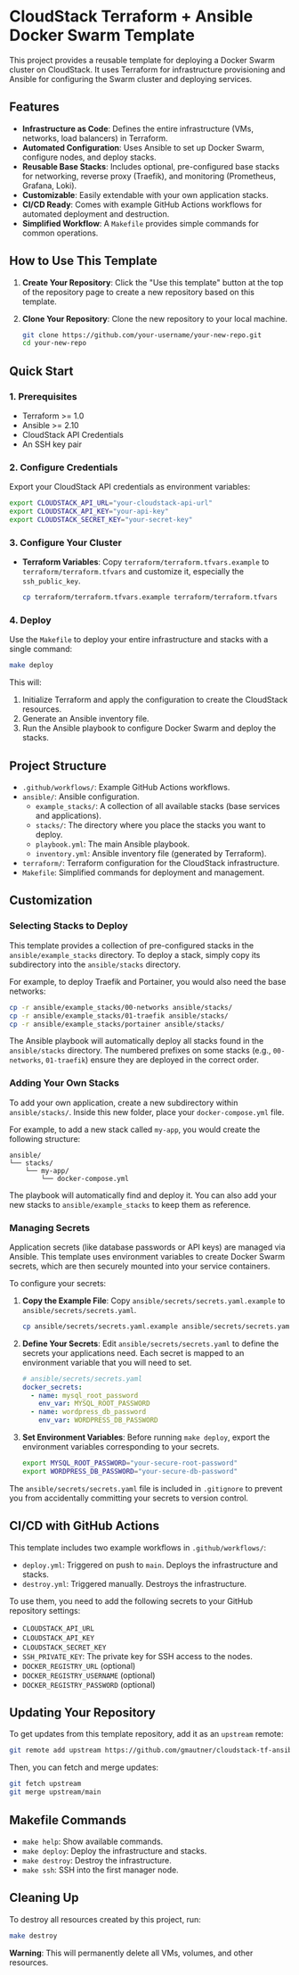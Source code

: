 # CloudStack Terraform + Ansible Docker Swarm Template

This project provides a reusable template for deploying a Docker Swarm cluster on CloudStack. It uses Terraform for infrastructure provisioning and Ansible for configuring the Swarm cluster and deploying services.

## Features

- **Infrastructure as Code**: Defines the entire infrastructure (VMs, networks, load balancers) in Terraform.
- **Automated Configuration**: Uses Ansible to set up Docker Swarm, configure nodes, and deploy stacks.
- **Reusable Base Stacks**: Includes optional, pre-configured base stacks for networking, reverse proxy (Traefik), and monitoring (Prometheus, Grafana, Loki).
- **Customizable**: Easily extendable with your own application stacks.
- **CI/CD Ready**: Comes with example GitHub Actions workflows for automated deployment and destruction.
- **Simplified Workflow**: A `Makefile` provides simple commands for common operations.

## How to Use This Template

1.  **Create Your Repository**: Click the "Use this template" button at the top of the repository page to create a new repository based on this template.
2.  **Clone Your Repository**: Clone the new repository to your local machine.

    ```bash
    git clone https://github.com/your-username/your-new-repo.git
    cd your-new-repo
    ```

## Quick Start

### 1. Prerequisites

- Terraform >= 1.0
- Ansible >= 2.10
- CloudStack API Credentials
- An SSH key pair

### 2. Configure Credentials

Export your CloudStack API credentials as environment variables:

```bash
export CLOUDSTACK_API_URL="your-cloudstack-api-url"
export CLOUDSTACK_API_KEY="your-api-key"
export CLOUDSTACK_SECRET_KEY="your-secret-key"
```

### 3. Configure Your Cluster

- **Terraform Variables**: Copy `terraform/terraform.tfvars.example` to `terraform/terraform.tfvars` and customize it, especially the `ssh_public_key`.

    ```bash
    cp terraform/terraform.tfvars.example terraform/terraform.tfvars
    ```

### 4. Deploy

Use the `Makefile` to deploy your entire infrastructure and stacks with a single command:

```bash
make deploy
```

This will:
1.  Initialize Terraform and apply the configuration to create the CloudStack resources.
2.  Generate an Ansible inventory file.
3.  Run the Ansible playbook to configure Docker Swarm and deploy the stacks.

## Project Structure

- `.github/workflows/`: Example GitHub Actions workflows.
- `ansible/`: Ansible configuration.
  - `example_stacks/`: A collection of all available stacks (base services and applications).
  - `stacks/`: The directory where you place the stacks you want to deploy.
  - `playbook.yml`: The main Ansible playbook.
  - `inventory.yml`: Ansible inventory file (generated by Terraform).
- `terraform/`: Terraform configuration for the CloudStack infrastructure.
- `Makefile`: Simplified commands for deployment and management.

## Customization

### Selecting Stacks to Deploy

This template provides a collection of pre-configured stacks in the `ansible/example_stacks` directory. To deploy a stack, simply copy its subdirectory into the `ansible/stacks` directory.

For example, to deploy Traefik and Portainer, you would also need the base networks:

```bash
cp -r ansible/example_stacks/00-networks ansible/stacks/
cp -r ansible/example_stacks/01-traefik ansible/stacks/
cp -r ansible/example_stacks/portainer ansible/stacks/
```

The Ansible playbook will automatically deploy all stacks found in the `ansible/stacks` directory. The numbered prefixes on some stacks (e.g., `00-networks`, `01-traefik`) ensure they are deployed in the correct order.

### Adding Your Own Stacks

To add your own application, create a new subdirectory within `ansible/stacks/`. Inside this new folder, place your `docker-compose.yml` file.

For example, to add a new stack called `my-app`, you would create the following structure:

```
ansible/
└── stacks/
    └── my-app/
        └── docker-compose.yml
```

The playbook will automatically find and deploy it. You can also add your new stacks to `ansible/example_stacks` to keep them as reference.

### Managing Secrets

Application secrets (like database passwords or API keys) are managed via Ansible. This template uses environment variables to create Docker Swarm secrets, which are then securely mounted into your service containers.

To configure your secrets:

1.  **Copy the Example File**: Copy `ansible/secrets/secrets.yaml.example` to `ansible/secrets/secrets.yaml`.

    ```bash
    cp ansible/secrets/secrets.yaml.example ansible/secrets/secrets.yaml
    ```

2.  **Define Your Secrets**: Edit `ansible/secrets/secrets.yaml` to define the secrets your applications need. Each secret is mapped to an environment variable that you will need to set.

    ```yaml
    # ansible/secrets/secrets.yaml
    docker_secrets:
      - name: mysql_root_password
        env_var: MYSQL_ROOT_PASSWORD
      - name: wordpress_db_password
        env_var: WORDPRESS_DB_PASSWORD
    ```

3.  **Set Environment Variables**: Before running `make deploy`, export the environment variables corresponding to your secrets.

    ```bash
    export MYSQL_ROOT_PASSWORD="your-secure-root-password"
    export WORDPRESS_DB_PASSWORD="your-secure-db-password"
    ```

The `ansible/secrets/secrets.yaml` file is included in `.gitignore` to prevent you from accidentally committing your secrets to version control.

## CI/CD with GitHub Actions

This template includes two example workflows in `.github/workflows/`:

- `deploy.yml`: Triggered on push to `main`. Deploys the infrastructure and stacks.
- `destroy.yml`: Triggered manually. Destroys the infrastructure.

To use them, you need to add the following secrets to your GitHub repository settings:

- `CLOUDSTACK_API_URL`
- `CLOUDSTACK_API_KEY`
- `CLOUDSTACK_SECRET_KEY`
- `SSH_PRIVATE_KEY`: The private key for SSH access to the nodes.
- `DOCKER_REGISTRY_URL` (optional)
- `DOCKER_REGISTRY_USERNAME` (optional)
- `DOCKER_REGISTRY_PASSWORD` (optional)

## Updating Your Repository

To get updates from this template repository, add it as an `upstream` remote:

```bash
git remote add upstream https://github.com/gmautner/cloudstack-tf-ansible-swarm.git
```

Then, you can fetch and merge updates:

```bash
git fetch upstream
git merge upstream/main
```

## Makefile Commands

- `make help`: Show available commands.
- `make deploy`: Deploy the infrastructure and stacks.
- `make destroy`: Destroy the infrastructure.
- `make ssh`: SSH into the first manager node.

## Cleaning Up

To destroy all resources created by this project, run:

```bash
make destroy
```

**Warning**: This will permanently delete all VMs, volumes, and other resources.
